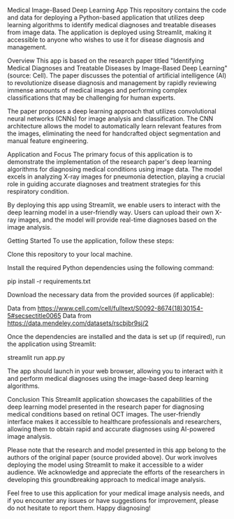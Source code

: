 Medical Image-Based Deep Learning App
This repository contains the code and data for deploying a Python-based application that utilizes deep learning algorithms to identify medical diagnoses and treatable diseases from image data. The application is deployed using Streamlit, making it accessible to anyone who wishes to use it for disease diagnosis and management.

Overview
This app is based on the research paper titled "Identifying Medical Diagnoses and Treatable Diseases by Image-Based Deep Learning" (source: Cell). The paper discusses the potential of artificial intelligence (AI) to revolutionize disease diagnosis and management by rapidly reviewing immense amounts of medical images and performing complex classifications that may be challenging for human experts.

The paper proposes a deep learning approach that utilizes convolutional neural networks (CNNs) for image analysis and classification. The CNN architecture allows the model to automatically learn relevant features from the images, eliminating the need for handcrafted object segmentation and manual feature engineering.

Application and Focus
The primary focus of this application is to demonstrate the implementation of the research paper's deep learning algorithms for diagnosing medical conditions using image data. The model excels in analyzing X-ray images for pneumonia detection, playing a crucial role in guiding accurate diagnoses and treatment strategies for this respiratory condition.

By deploying this app using Streamlit, we enable users to interact with the deep learning model in a user-friendly way. Users can upload their own X-ray images, and the model will provide real-time diagnoses based on the image analysis.

Getting Started
To use the application, follow these steps:

Clone this repository to your local machine.

Install the required Python dependencies using the following command:

pip install -r requirements.txt

Download the necessary data from the provided sources (if applicable):

Data from https://www.cell.com/cell/fulltext/S0092-8674(18)30154-5#secsectitle0065
Data from https://data.mendeley.com/datasets/rscbjbr9sj/2

Once the dependencies are installed and the data is set up (if required), run the application using Streamlit:

streamlit run app.py

The app should launch in your web browser, allowing you to interact with it and perform medical diagnoses using the image-based deep learning algorithms.

Conclusion
This Streamlit application showcases the capabilities of the deep learning model presented in the research paper for diagnosing medical conditions based on retinal OCT images. The user-friendly interface makes it accessible to healthcare professionals and researchers, allowing them to obtain rapid and accurate diagnoses using AI-powered image analysis.

Please note that the research and model presented in this app belong to the authors of the original paper (source provided above). Our work involves deploying the model using Streamlit to make it accessible to a wider audience. We acknowledge and appreciate the efforts of the researchers in developing this groundbreaking approach to medical image analysis.

Feel free to use this application for your medical image analysis needs, and if you encounter any issues or have suggestions for improvement, please do not hesitate to report them. Happy diagnosing!
